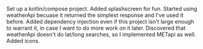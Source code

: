 Set up a kotlin/compose project.
Added splashscreen for fun.
Started using weatherApi becuase it returned the simplest response and I've used it before.
Added dependency injection even if this project isn't large enough to warrant it, in case I want to do more work on it later.
Discovered that weatherApi doesn't do lat/long searches, so I implemented METapi as well.
Added icons.
